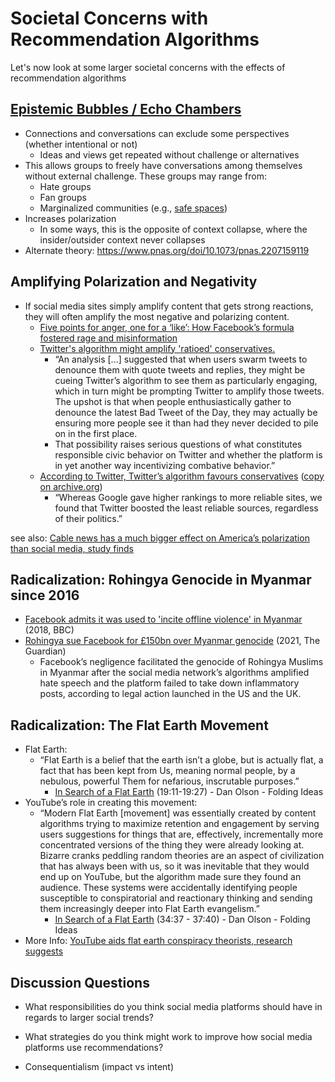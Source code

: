 # Societal Concerns with Recommendation Algorithms
Let's now look at some larger societal concerns with the effects of recommendation algorithms

## [Epistemic Bubbles / Echo Chambers](https://en.wikipedia.org/wiki/Echo_chamber_(media)#Echo_chambers_vs_epistemic_bubbles)
- Connections and conversations can exclude some perspectives (whether intentional or not)
  - Ideas and views get repeated without challenge or alternatives
- This allows groups to freely have conversations among themselves without external challenge. These groups may range from:
  - Hate groups
  - Fan groups
  - Marginalized communities (e.g., [safe spaces](https://en.wikipedia.org/wiki/Safe_space))
- Increases polarization
  - In some ways, this is the opposite of context collapse, where the insider/outsider context never collapses
- Alternate theory: https://www.pnas.org/doi/10.1073/pnas.2207159119

## Amplifying Polarization and Negativity
- If social media sites simply amplify content that gets strong reactions, they will often amplify the most negative and polarizing content.
  - [Five points for anger, one for a ‘like’: How Facebook’s formula fostered rage and misinformation](https://www.washingtonpost.com/technology/2021/10/26/facebook-angry-emoji-algorithm/)
  - [Twitter's algorithm might amplify 'ratioed' conservatives.](https://www.msnbc.com/opinion/twitter-s-algorithm-might-amplify-ratioed-conservatives-time-rethink-dunking-n1283364)
    - “An analysis [...] suggested that when users swarm tweets to denounce them with quote tweets and replies, they might be cueing Twitter’s algorithm to see them as particularly engaging, which in turn might be prompting Twitter to amplify those tweets. The upshot is that when people enthusiastically gather to denounce the latest Bad Tweet of the Day, they may actually be ensuring more people see it than had they never decided to pile on in the first place.
    - That possibility raises serious questions of what constitutes responsible civic behavior on Twitter and whether the platform is in yet another way incentivizing combative behavior.”
  - [According to Twitter, Twitter’s algorithm favours conservatives](https://www.economist.com/graphic-detail/2021/11/13/according-to-twitter-twitters-algorithm-favours-conservatives) ([copy on archive.org](https://web.archive.org/web/20220106162108/https://www.economist.com/graphic-detail/2021/11/13/according-to-twitter-twitters-algorithm-favours-conservatives))
    - “Whereas Google gave higher rankings to more reliable sites, we found that Twitter boosted the least reliable sources, regardless of their politics.”

see also: [Cable news has a much bigger effect on America’s polarization than social media, study finds](https://www.niemanlab.org/2022/08/cable-news-has-a-much-bigger-effect-on-americas-polarization-than-social-media-study-finds/)

## Radicalization:  Rohingya Genocide in Myanmar since 2016
- [Facebook admits it was used to 'incite offline violence' in Myanmar](https://www.bbc.com/news/world-asia-46105934)  (2018, BBC)
- [Rohingya sue Facebook for £150bn over Myanmar genocide](https://www.theguardian.com/technology/2021/dec/06/rohingya-sue-facebook-myanmar-genocide-us-uk-legal-action-social-media-violence) (2021, The Guardian)
  - Facebook’s negligence facilitated the genocide of Rohingya Muslims in Myanmar after the social media network’s algorithms amplified hate speech and the platform failed to take down inflammatory posts, according to legal action launched in the US and the UK.

## Radicalization: The Flat Earth Movement
- Flat Earth:
  - “Flat Earth is a belief that the earth isn’t a globe, but is actually flat, a fact that has been kept from Us, meaning normal people, by a nebulous, powerful Them for nefarious, inscrutable purposes.”
    - [In Search of a Flat Earth](https://youtu.be/JTfhYyTuT44?t=1151) (19:11-19:27) - Dan Olson - Folding Ideas
- YouTube’s role in creating this movement:
  - “Modern Flat Earth [movement] was essentially created by content algorithms trying to maximize retention and engagement by serving users suggestions for things that are, effectively, incrementally more concentrated versions of the thing they were already looking at. Bizarre cranks peddling random theories are an aspect of civilization that has always been with us, so it was inevitable that they would end up on YouTube, but the algorithm made sure they found an audience. These systems were accidentally identifying people susceptible to conspiratorial and reactionary thinking and sending them increasingly deeper into Flat Earth evangelism.”
    - [In Search of a Flat Earth](https://www.youtube.com/watch?v=JTfhYyTuT44&t=2077s) (34:37 - 37:40) - Dan Olson - Folding Ideas
- More Info: [YouTube aids flat earth conspiracy theorists, research suggests](https://www.bbc.com/news/technology-47279253 )

## Discussion Questions
- What responsibilities do you think social media platforms should have in regards to larger social trends?
- What strategies do you think might work to improve how social media platforms use recommendations?


- Consequentialism (impact vs intent)
